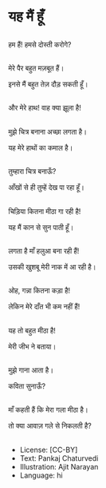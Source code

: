 # यह मैं हूँ

##
हम हैं! हमसे दोस्ती करोगे? 

##
मेरे पैर बहुत मज़बूत हैं। 

इनसे मैं बहुत तेज़ दौड़ सकती हूँ। 

##
और मेरे हाथ! वाह क्या झूला है! 

##
मुझे चित्र बनाना अच्छा लगता है। 

यह मेरे हाथों का कमाल है। 

##
तुम्हारा चित्र बनाऊँ? 

आँखों से ही तुम्हें देख पा रहा हूँ। 

##
चिड़िया कितना मीठा गा रही है! 

यह मैं कान से सुन पाती हूँ। 

##
लगता है माँ हलुआ बना रही हैं! 

उसकी खुशबू मेरी नाक में आ रही है। 

##
ओह, गन्ना कितना कड़ा है! 

लेकिन मेरे दाँत भी कम नहीं हैं! 

##
यह तो बहुत मीठा है! 

मेरी जीभ ने बताया। 

##
मुझे गाना आता है। 

कविता सुनाऊँ? 

##
माँ कहती हैं कि मेरा गला मीठा है। 

तो क्या आवाज़ गले से निकलती है? 

##
* License: [CC-BY]
* Text: Pankaj Chaturvedi
* Illustration: Ajit Narayan
* Language: hi
